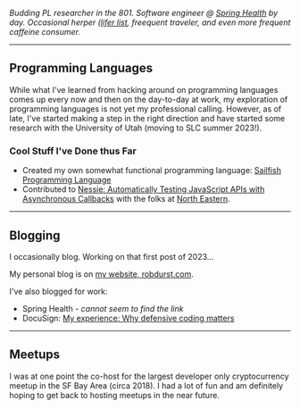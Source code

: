 *Budding PL researcher in the 801. Software engineer @ [Spring Health](https://www.springhealth.com/) by day. Occasional herper ([lifer list](https://github.com/robertDurst/lifers_list), freequent traveler, and even more frequent caffeine consumer.*

***

## Programming Languages 

While what I've learned from hacking around on programming languages comes up every now and then on the day-to-day at work, my exploration of programming languages is not yet my professional calling. However, as of late, I've started making a step in the right direction and have started some research with the University of Utah (moving to SLC summer 2023!).

### Cool Stuff I've Done thus Far

* Created my own somewhat functional programming language: [Sailfish Programming Language](https://github.com/sailfish-lang/sailfishc)
* Contributed to [Nessie: Automatically Testing JavaScript APIs with
Asynchronous Callbacks](https://software-lab.org/publications/icse2022_Nessie.pdf) with the folks at [North Eastern](https://prl.khoury.northeastern.edu/).

***

## Blogging

I occasionally blog. Working on that first post of 2023...

My personal blog is on [my website, robdurst.com](https://robdurst.com/).

I've also blogged for work:
  * Spring Health - _cannot seem to find the link_
  * DocuSign: [My experience: Why defensive coding matters](https://www.docusign.com/blog/developers/my-experience-why-defensive-coding-matters)
  
***
  
## Meetups

I was at one point the co-host for the largest developer only cryptocurrency meetup in the SF Bay Area (circa 2018). I had a lot of fun and am definitely hoping to get back to hosting meetups in the near future.
